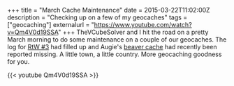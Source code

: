 +++
title = "March Cache Maintenance"
date = 2015-03-22T11:02:00Z
description = "Checking up on a few of my geocaches"
tags = ["geocaching"]
externalurl = "https://www.youtube.com/watch?v=Qm4V0d19SSA"
+++
TheVCubeSolver and I hit the road on a pretty March morning to do some maintenance on a couple of our geocaches. The log for [RtW #3](http://www.geocaching.com/geocache/GC56HRR_review-the-world-series-3?guid=84f80389-4cc8-44a0-8537-6759a73790c9) had filled up and Augie's [beaver cache](http://www.geocaching.com/geocache/GC55KHP_the-lost-little-beaver) had recently been reported missing. A little town, a little country. More geocaching goodness for you.

{{< youtube Qm4V0d19SSA >}}